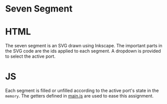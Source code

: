 # Seven Segment

# HTML
The seven segment is an SVG drawn using Inkscape. The important parts in the SVG code are the ids applied to each segment. A dropdown is provided to select the active port.

# JS
Each segment is filled or unfilled according to the active port's state in the `memory`. The getters defined in [main.js](../../src/main.js) are used to ease this assignment.
